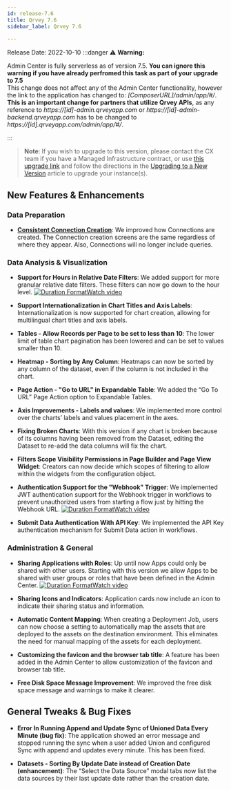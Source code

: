 ```yaml
---
id: release-7.6
title: Qrvey 7.6
sidebar_label: Qrvey 7.6
 
---
```

<div>

Release Date: 2022-10-10
:::danger :warning: **Warning:**

Admin Center is fully serverless as of version 7.5. 
 **You can ignore this warning if you have already perfromed this task as part of your upgrade to 7.5**  
This change does not affect any of the Admin Center functionality, however the link to the application has changed to:  *[ComposerURL]/admin/app/#/*. **This is an important change for partners that utilize Qrvey APIs**, as any reference to *https://[id]-admin.qrveyapp.com* or *https://[id]-admin-backend.qrveyapp.com* has to be changed to *https://[id].qrveyapp.com/admin/app/#/*. 

:::

 >**Note**: If you wish to upgrade to this version, please contact the CX team if you have a Managed Infrastructure contract, or use <a href="https://qrvey-autodeployapp.s3.amazonaws.com/deploy/autodeployappCloudformation-enterprise-7.6.json" target="_blank">this upgrade link</a> and follow the directions in the [Upgrading to a New Version](../../deployment/upgrading-versions.md) article to upgrade your instance(s). 


## New Features & Enhancements
 
### Data Preparation
* **[Consistent Connection Creation](../../composer/05-Working%20with%20Data/Connections/databases.md)**: We improved how Connections are created. The Connection creation screens are the same regardless of where they appear. Also, Connections will no longer include queries.

 
### Data Analysis & Visualization

* **Support for Hours in Relative Date Filters**: We added support for more granular relative date filters. These filters can now go down to the hour level. <a href="/docs/video-training/release/version-7.6#filtering-with-relative-dates-using-time-values" target="_blank" className="tooltip"><img alt="Duration Format" src="https://s3.amazonaws.com/cdn.qrvey.com/documentation_assets/release-notes/video_icon.png#thumbnail-20" className="video-icon-png" /><span className="tooltiptext">Watch video</span></a>

* **Support Internationalization in Chart Titles and Axis Labels**: Internationalization is now supported for chart creation, allowing for multilingual chart titles and axis labels.

* **Tables - Allow Records per Page to be set to less than 10**: The lower limit of table chart pagination has been lowered and can be set to values smaller than 10.

* **Heatmap - Sorting by Any Column**: Heatmaps can now be sorted by any column of the dataset, even if the column is not included in the chart.

* **Page Action - "Go to URL" in Expandable Table**: We added the “Go To URL” Page Action option to Expandable Tables. 

* **Axis Improvements - Labels and values**: We implemented more control over the charts’ labels and values placement in the axes.

* **Fixing Broken Charts**: With this version if any chart is broken because of its columns having been removed from the Dataset, editing the Dataset to re-add the data columns will fix the chart.

* **Filters Scope Visibility Permissions in Page Builder and Page View Widget**: Creators can now decide which scopes of filtering to allow within the widgets from the configuration object.

* **Authentication Support for the "Webhook" Trigger**: We implemented JWT authentication support for the Webhook trigger in workflows to prevent unauthorized users from starting a flow just by hitting the Webhook URL. <a href="/docs/video-training/release/version-7.6#authentication-support-for-the-webhook-trigger" target="_blank" className="tooltip"><img alt="Duration Format" src="https://s3.amazonaws.com/cdn.qrvey.com/documentation_assets/release-notes/video_icon.png#thumbnail-20" className="video-icon-png" /><span className="tooltiptext">Watch video</span></a>

* **Submit Data Authentication With API Key**: We implemented the API Key authentication mechanism for Submit Data action in workflows.
 
### Administration & General

* **Sharing Applications with Roles**: Up until now Apps could only be shared with other users. Starting with this version we allow Apps to be shared with user groups or roles that have been defined in the Admin Center.  <a href="/docs/video-training/release/version-7.6#sharing-applications-with-roles" target="_blank" className="tooltip"><img alt="Duration Format" src="https://s3.amazonaws.com/cdn.qrvey.com/documentation_assets/release-notes/video_icon.png#thumbnail-20" className="video-icon-png" /><span className="tooltiptext">Watch video</span></a>

* **Sharing Icons and Indicators**: Application cards now include an icon to indicate their sharing status and information.

* **Automatic Content Mapping**: When creating a Deployment Job, users can now choose a setting to automatically map the assets that are deployed to the assets on the destination environment. This eliminates the need for manual mapping of the assets for each deployment.

* **Customizing the favicon and the browser tab title**: A feature has been added in the Admin Center to allow customization of the favicon and browser tab title.

* **Free Disk Space Message Improvement**: We improved the free disk space message and warnings to make it clearer.

## General Tweaks & Bug Fixes

* **Error In Running Append and Update Sync of Unioned Data Every Minute (bug fix)**: The application showed an error message and stopped running the sync when a user added Union and configured Sync with append and updates every minute. This has been fixed.

* **Datasets - Sorting By Update Date instead of Creation Date (enhancement)**: The “Select the Data Source” modal tabs now list the data sources by their last update date rather than the creation date.

</div>